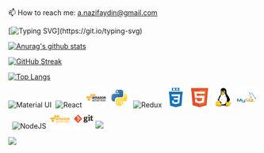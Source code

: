 

📫 How to reach me:  a.nazifaydin@gmail.com


[![Typing SVG](https://readme-typing-svg.herokuapp.com/?lines=Welcome+to+my+Profile!;Hi+there+👋+I’m+@danburgundy.)](https://git.io/typing-svg)



[![Anurag's github stats](https://github-readme-stats.vercel.app/api?username=danburgundy)](https://github.com/asdsda/github-readme-stats)

[![GitHub Streak](http://github-readme-streak-stats.herokuapp.com?user=danburgundy)](https://git.io/streak-stats)

[![Top Langs](https://github-readme-stats.vercel.app/api/top-langs/?username=danburgundy&layout=compact)](https://github.com/anuraghazra/github-readme-stats)






<div>
  <img src="https://camo.githubusercontent.com/f1e84bd5de9cd65001a48b338c30f6d28521284d949d4144d366d2bde1425c56/68747470733a2f2f7777772e6361696f646f6e616c6973696f2e636f6d2f7374617469632f626c6f672f706f7374732f63616465726e6f732f6d6174706c6f746c69622f636f7665722e706e67" title="Material UI" alt="Material UI" width="40" height="40"/>&nbsp;
  <img src="https://user-images.githubusercontent.com/94078747/171033497-9b6b251c-1a52-4ab3-894b-01bce5a69b5b.png" title="React" alt="React" width="40" height="40"/>&nbsp;
  <img src="https://raw.githubusercontent.com/devicons/devicon/master/icons/amazonwebservices/amazonwebservices-original-wordmark.svg" title="Spring" alt="Spring" width="40" height="40"/>&nbsp;
  <img src="https://raw.githubusercontent.com/devicons/devicon/master/icons/python/python-original.svg" title="Flutter" alt="Flutter" width="40" height="40"/>&nbsp;
  <img src="https://camo.githubusercontent.com/bbb327d6ba7708520eaafd13396fed64d73bf5df5c4cdd0ba03cf0843f7a9340/68747470733a2f2f7777772e766563746f726c6f676f2e7a6f6e652f6c6f676f732f676e755f626173682f676e755f626173682d69636f6e2e737667" title="Redux" alt="Redux " width="40" height="40"/>&nbsp;
  <img src="https://github.com/devicons/devicon/blob/master/icons/css3/css3-plain-wordmark.svg"  title="CSS3" alt="CSS" width="40" height="40"/>&nbsp;
  <img src="https://github.com/devicons/devicon/blob/master/icons/html5/html5-original.svg" title="HTML5" alt="HTML" width="40" height="40"/>&nbsp;
  <img src="https://raw.githubusercontent.com/devicons/devicon/master/icons/linux/linux-original.svg" title="Linux" alt="Linux" width="40" height="40"/>&nbsp;
  <img src="https://github.com/devicons/devicon/blob/master/icons/mysql/mysql-original-wordmark.svg" title="MySQL"  alt="MySQL" width="40" height="40"/>&nbsp;
  <img src="https://camo.githubusercontent.com/b861b92581ad5a7b81147073d729eda727f71985d72f3dd198e0afd792a6f9de/68747470733a2f2f7777772e766563746f726c6f676f2e7a6f6e652f6c6f676f732f74656e736f72666c6f772f74656e736f72666c6f772d69636f6e2e737667" title="NodeJS" alt="NodeJS" width="40" height="40"/>&nbsp;
  <img src="https://github.com/devicons/devicon/blob/master/icons/amazonwebservices/amazonwebservices-plain-wordmark.svg" title="AWS" alt="AWS" width="40" height="40"/>&nbsp;
  <img src="https://github.com/devicons/devicon/blob/master/icons/git/git-original-wordmark.svg" title="Git" **alt="Git" width="40" height="40"/>
   <id="header" align="center">
  <img src="https://media.giphy.com/media/M9gbBd9nbDrOTu1Mqx/giphy.gif" width="100"/>
</div>



![](https://komarev.com/ghpvc/?username=danburgundy&color=green)
<!---
danburgundy/danburgundy is a ✨ special ✨ repository because its `README.md` (this file) appears on your GitHub profile.
You can click the Preview link to take a look at your changes.
--->

